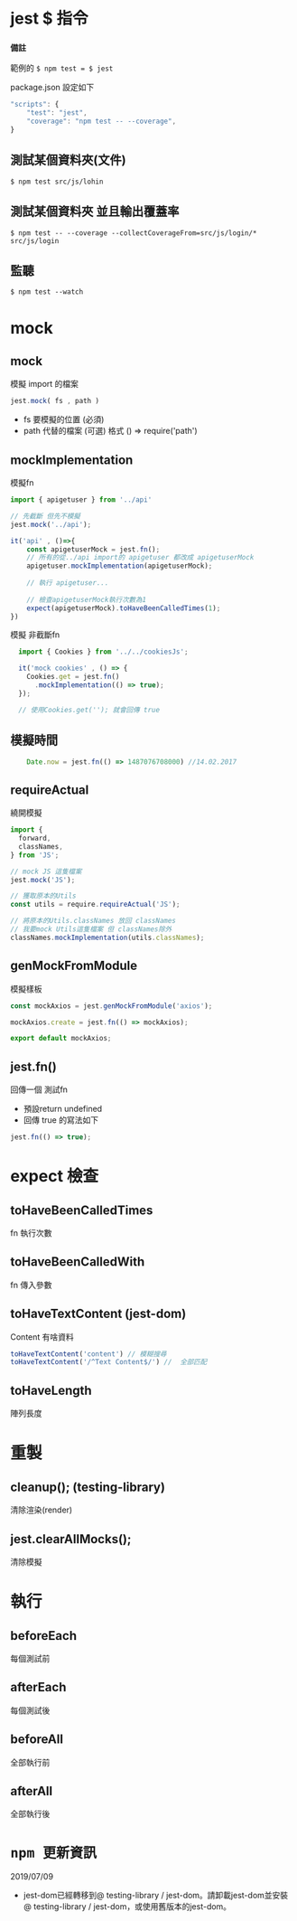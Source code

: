 # jest $ 指令

### **`備註`**
範例的 `$ npm test = $ jest`  

package.json 設定如下
```javascript
"scripts": {
    "test": "jest",
    "coverage": "npm test -- --coverage",
}
```

## 測試某個資料夾(文件)
```
$ npm test src/js/lohin
```

## 測試某個資料夾 並且輸出覆蓋率
```
$ npm test -- --coverage --collectCoverageFrom=src/js/login/* src/js/login
```

## 監聽
```
$ npm test --watch
```

# mock

## mock
模擬 import 的檔案
```javascript
jest.mock( fs , path )
```
* fs 要模擬的位置 (必須)
* path 代替的檔案 (可選) 格式 () => require('path')

## mockImplementation
模擬fn
```javascript
import { apigetuser } from '../api'

// 先截斷 但先不模擬
jest.mock('../api');

it('api' , ()=>{
    const apigetuserMock = jest.fn();
    // 所有的從../api import的 apigetuser 都改成 apigetuserMock
    apigetuser.mockImplementation(apigetuserMock);
    
    // 執行 apigetuser...
    
    // 檢查apigetuserMock執行次數為1
    expect(apigetuserMock).toHaveBeenCalledTimes(1);
})
```
模擬 非截斷fn
```javascript
  import { Cookies } from '../../cookiesJs';

  it('mock cookies' , () => {
    Cookies.get = jest.fn()
      .mockImplementation(() => true);
  });

  // 使用Cookies.get(''); 就會回傳 true
```
## 模擬時間
```javascript
    Date.now = jest.fn(() => 1487076708000) //14.02.2017
```

## requireActual
 繞開模擬

```javascript
import {
  forward,
  classNames,
} from 'JS';

// mock JS 這隻檔案
jest.mock('JS');

// 獲取原本的Utils
const utils = require.requireActual('JS');

// 將原本的Utils.classNames 放回 classNames
// 我要mock Utils這隻檔案 但 classNames除外
classNames.mockImplementation(utils.classNames);
```
## genMockFromModule
模擬樣板
``` javascript
const mockAxios = jest.genMockFromModule('axios');

mockAxios.create = jest.fn(() => mockAxios);

export default mockAxios;
```

## jest.fn()
回傳一個 測試fn
 * 預設return undefined
 * 回傳 true 的寫法如下
 ```javascript
 jest.fn(() => true);
 ``` 

# expect 檢查
##  toHaveBeenCalledTimes
 fn 執行次數

## toHaveBeenCalledWith
 fn 傳入參數

## toHaveTextContent (jest-dom)
 Content 有啥資料
 ```javascript
toHaveTextContent('content') // 模糊搜尋
toHaveTextContent('/^Text Content$/') //  全部匹配
```

## toHaveLength
  陣列長度

# 重製

##  cleanup();  (testing-library)
  清除渲染(render)
## jest.clearAllMocks();
  清除模擬  

# 執行

## beforeEach
  每個測試前

## afterEach
 每個測試後

## beforeAll
  全部執行前
## afterAll
  全部執行後


# **`npm 更新資訊`**

2019/07/09
* jest-dom已經轉移到@ testing-library / jest-dom。請卸載jest-dom並安裝@ testing-library / jest-dom，或使用舊版本的jest-dom。